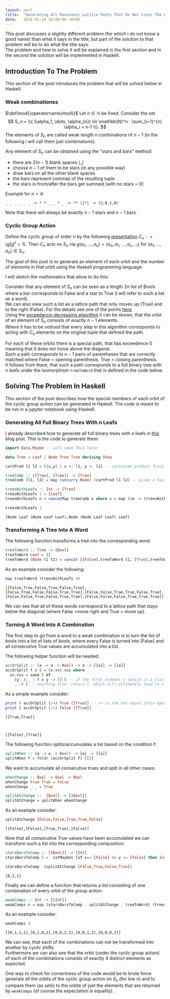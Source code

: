 ```yaml
---
layout: post
title:  "Generating All Monotonic Lattice Paths That Do Not Cross The Diagonal In Haskell"
date:   2024-02-24 10:00:00 +0200
---
```


This post discusses a slightly different problem (for which i do not know a good name) than what it says in the title, 
but part of the solution to that problem will be to do what the title says.  
The problem and how to solve it will be explained in the first section and in the second the solution will be implemented in Haskell.

## Introduction To The Problem

This section of the post introduces the problem that will be solved below in Haskell.

### Weak combinationss

$\def\mod{\operatorname{mod}}$
Let $n \in \mathbb{N}$ be fixed. Consider the set 
$$
S_n:= \\{ (\alpha_1, \dots, \alpha_{n}) \in \mathbb{N}^n : \sum_{i=1}^{n} \alpha_i = n-1 \\}.
$$
The elements of $S_n$ are called weak length $n$ combinations of $n-1$ (in the following i will call them just combinations). 

Any element of $S_n$ can be obtained using the "stars and bars" method:
- there are $2(n-1)$ blank spaces (_)
- choose $n-1$ of them to be stars (in any possible way)
- draw bars on all the other blank spaces
- the bars represent commas of the resulting tuple
- the stars in front/after the bars get summed (with no stars = 0)

Example for $n=4$:

```
_ _ _ _ _ _ -> * * _ _ * _ -> ** ||*| -> (2,0,1,0)
```

Note that there will always be exactly $n-1$ stars and $n-1$ bars.

### Cyclic Group Action

Define the cyclic group of order $n$ by the following [presentation]([https://en.wikipedia.org/wiki/Presentation_of_a_group]) $C_n : = \langle g | g^n = 1 \rangle$.
Then $C_n$ acts on $S_n$ via $g (\alpha_1, \dots, \alpha_n) = (\alpha_n , \alpha_1, \dots, \alpha_{n-1})$
for $(\alpha_1, \dots, \alpha_n) \in S_n$.

The goal of this post is to generate an element of each orbit and the number of elements in that orbit using the Haskell programming language.

I will sketch the mathematics that allow to do this:

Consider that any element of $S_n$ can be seen as a length $2n$ list of Bools where a bar
corresponds to False and a star to True (i will refer to such a list as a word).  
We can also view such a list as a lattice path that only moves up (True) and to the right (False).
For the details see one of the points [here](https://en.wikipedia.org/wiki/Catalan_number#Applications_in_combinatorics).  
Using the [exceedance-decreasing algorithm](https://en.wikipedia.org/wiki/Catalan_number#Third_proof) it can be shown, that the orbit of an element of $S_n$
consists of exactly $n-1$ elements.  
Where it has to be noticed that every step in this algorithm corresponds to acting with $C_n$ elements on the original tuple that defined the path.

For each of these orbits there is a special path, that has exceedence 0 meaning that it does not move above the diagonal.  
Such a path corresponds to $n-1$ pairs of parentheses that are correctly matched where False = opening parenthesis, True = closing parenthesis.  
It follows from there, that such a path corresponds to a full binary tree with $n$ leafs under the isomorphism ```treeToWord``` that is defined in the code below.

## Solving The Problem In Haskell

This section of the post describes how the special members of each orbit of the cyclic group action can be generated in Haskell.
The code is meant to be run in a jupyter notebook using iHaskell.

### Generating All Full Binary Trees With $n$ Leafs

I already described how to generate all full binary trees with $n$ leafs in [this](https://jd11111.github.io/2024/02/18/FullBinTrees.html) blog post.
This is the code to generate them:


```haskell
import Data.Maybe -- will need this later
```


```haskell
data Tree = Leaf | Node Tree Tree deriving Show
```


```haskell
cartProd l1 l2 = [(x,y) | x <- l1, y <- l2] -- cartesian product function, will be used to generate all combinations of left/right subtrees
```


```haskell
treeComb :: ([Tree], [Tree]) -> [Tree]
treeComb (l1, l2) = map (uncurry Node) (cartProd l1 l2) -- given a tuple of list of trees, generate all combinations and create trees by taking the combinations as left/right subtree
```


```haskell
treesWithLeafs :: Int -> [Tree]
treesWithLeafs 1 = [Leaf]
treesWithLeafs n = concatMap treeComb x where x = map (\m -> (treesWithLeafs m, treesWithLeafs (n-m)) ) [0.. n-1]
```


```haskell
treesWithLeafs 3
```


    [Node Leaf (Node Leaf Leaf),Node (Node Leaf Leaf) Leaf]


### Transforming A Tree Into A Word

The following function transforms a tree into the corresponding word:


```haskell
treeToWord :: Tree -> [Bool]
treeToWord Leaf = []
treeToWord (Node t1 t2) = concat [[False],treeToWord t1, [True],treeToWord t2]
```

As an example consider the following:


```haskell
map treeToWord (treesWithLeafs 4)
```


    [[False,True,False,True,False,True],[False,True,False,False,True,True],[False,False,True,True,False,True],[False,False,True,False,True,True],[False,False,False,True,True,True]]


We can see that all of these words correspond to a lattice path that stays below the diagonal (where False =move right and True = move up).

### Turning A Word Into A Combination

The first step to go from a word to a weak combination is to turn the list of bools into a list of lists of bools, where every False is turned into [False]
and all consecutive True values are accumulated into a list.

The following helper function will be needed:


```haskell
accOrSplit :: (a -> a -> Bool) -> a -> [[a]] -> [[a]]
accOrSplit f x l = (x:xs):xss where
  xs:xss = case l of
    (y:_):_ | f x y -> []:l -- if the first element y (which is a list itself) of l is not the empty list and f x y is true, then return []:l which will ultimately lead to the singleton [x] being prepended to l
    _ -> l -- anything else: return l, which will ultimately lead to x being prepended to the first element (list) of l
```

As a simple example consider:


```haskell
print $ accOrSplit (/=) True [[True]] -- /= is the not equal infix operator
print $ accOrSplit (/=) False [[True]]
```


    [[True,True]]



    [[False],[True]]


The following function splits/accumulates a list based on the condition f:


```haskell
splitWhen :: (a -> a -> Bool) -> [a] -> [[a]]
splitWhen f = foldr (accOrSplit f) [[]]
```

We want to accumulate all consecutive trues and split in all other cases:


```haskell
whenChange :: Bool -> Bool -> Bool
whenChange True True = False
whenChange _ _ = True
```


```haskell
splitAtChange ::  [Bool] -> [[Bool]]
splitAtChange = splitWhen whenChange
```

As an example consider:


```haskell
splitAtChange [False,False,True,True,False]
```


    [[False],[False],[True,True],[False]]


Now that all consecutive True values have been accumulated we can transform such a list into the corresponding composition:


```haskell
starsBarsToComp :: [[Bool]] -> [Int]
starsBarsToComp l =  catMaybes [if x== [False] && y == [False] then Just 0 else if x== [False] then Just (length y) else Nothing  |(x,y) <- zippedL] where zippedL = zip l2 (tail l2) where l2 = [False]:l++[[False]]
```


```haskell
starsBarsToComp  (splitAtChange [False,True,False,True])
```


    [0,1,1]


Finally we can define a function that returns a list consisting of one combination of every orbit of the group action:


```haskell
weakComps :: Int -> [[Int]]
weakComps n = map (starsBarsToComp . splitAtChange . treeToWord) (treesWithLeafs n)
```

As an example consider:


```haskell
weakComps 4
```


    [[0,1,1,1],[0,1,0,2],[0,0,2,1],[0,0,1,2],[0,0,0,3]]


We can see, that each of the combinations can not be transformed into another by cyclic shifts.  
Furthermore we can also see that the orbit (under the cyclic group action) of each of the combinations consists of exactly 4 distinct elements as expected.

One way to check for correctness of the code would be to brute force generate all the orbits of the cyclic group action on $S_n$ (for low $n$)
and to compare them (as sets) to the orbits of just the elements that are returned by ```weakComps``` (of course the expectation is equality).
